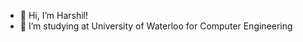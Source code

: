 - 👋 Hi, I’m Harshil!
- 👀 I’m studying at University of Waterloo for Computer Engineering

<!---
harshils1/harshils1 is a ✨ special ✨ repository because its `README.md` (this file) appears on your GitHub profile.
You can click the Preview link to take a look at your changes.
--->
